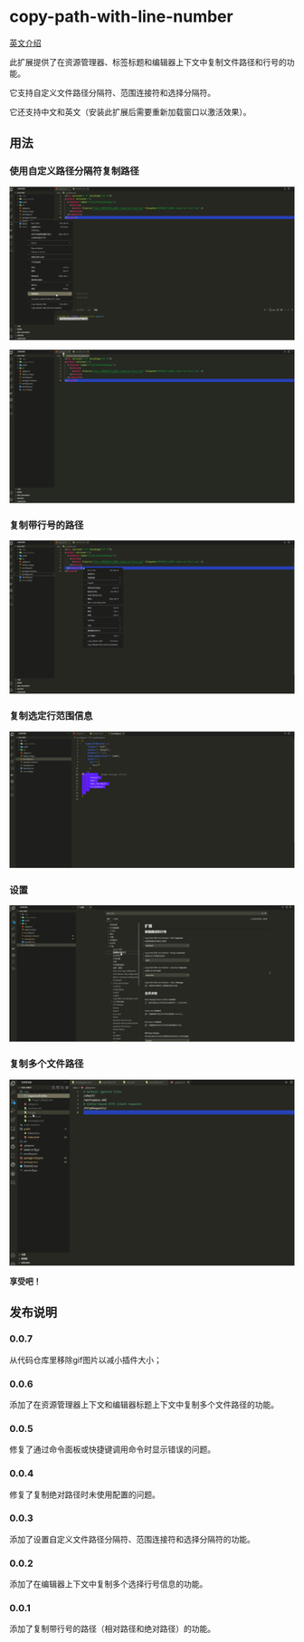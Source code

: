 # copy-path-with-line-number

[英文介绍](https://github.com/qishan233/copy-path-with-line-number/blob/main/README.md)

此扩展提供了在资源管理器、标签标题和编辑器上下文中复制文件路径和行号的功能。

它支持自定义文件路径分隔符、范围连接符和选择分隔符。

它还支持中文和英文（安装此扩展后需要重新加载窗口以激活效果）。

## 用法

### 使用自定义路径分隔符复制路径

![资源管理器上下文](https://raw.githubusercontent.com/qishan233/images/main/vscode-extension/explorer-context.gif)

![标题上下文](https://raw.githubusercontent.com/qishan233/images/main/vscode-extension/title-context.gif)

### 复制带行号的路径

![编辑器上下文](https://raw.githubusercontent.com/qishan233/images/main/vscode-extension/editor-context.gif)

### 复制选定行范围信息

![选定行范围](https://raw.githubusercontent.com/qishan233/images/main/vscode-extension/selected-lines-info.gif)

### 设置

![设置](https://raw.githubusercontent.com/qishan233/images/main/vscode-extension/settings.gif)

### 复制多个文件路径

![复制多个文件路径](https://raw.githubusercontent.com/qishan233/images/main/vscode-extension/copy%20multiple%20file%20path.gif)

**享受吧！**

## 发布说明

### 0.0.7

从代码仓库里移除gif图片以减小插件大小；

### 0.0.6

添加了在资源管理器上下文和编辑器标题上下文中复制多个文件路径的功能。

### 0.0.5

修复了通过命令面板或快捷键调用命令时显示错误的问题。

### 0.0.4

修复了复制绝对路径时未使用配置的问题。

### 0.0.3

添加了设置自定义文件路径分隔符、范围连接符和选择分隔符的功能。

### 0.0.2

添加了在编辑器上下文中复制多个选择行号信息的功能。

### 0.0.1

添加了复制带行号的路径（相对路径和绝对路径）的功能。
